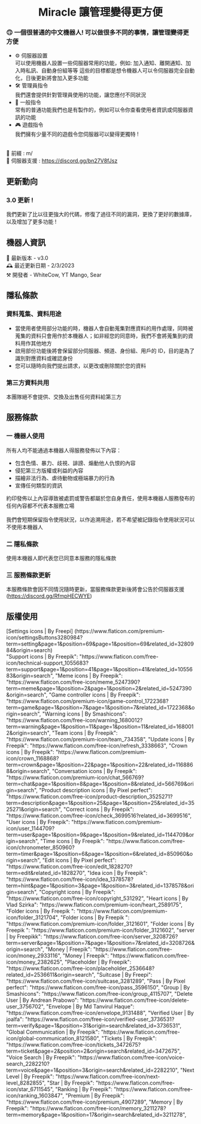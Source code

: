   <h1 align="center">Miracle 讓管理變得更方便</h1>

### 🙃 一個很普通的中文機器人! 可以做很多不同的事情，讓管理變得更方便

- ⚙️ 伺服器設置<br/>
  可以使用機器人設置一些伺服器常用的功能，例如: 加入通知、離開通知、加入時私訊、自動身份組等等
  這些的目標都是想令機器人可以令伺服器完全自動化，日後更新將會加入更多功能<br/>
- 🛠️ 管理員指令<br/>
  我們還會提供針對管理員使用的功能，讓您應付不同狀況<br/>
- 🤠 一般指令<br/>
  常有的普通功能我們也是有製作的，例如可以令你查看使用者資訊或伺服器資訊的功能<br/>
- 🎮 遊戲指令<br/>
  我們擁有少量不同的遊戲令您伺服器可以變得更獨特 !<br/><br/>

🔖 前綴 : m/<br/>
📒 伺服器支援 : https://discord.gg/bn27V8fJsz<br/>

<h2>更新動向</h2>

### 3.0 更新 !<br/>

我們更新了比以往更強大的代碼，修復了過往不同的漏洞，更換了更好的數據庫，以及增加了更多功能 !

<h2>機器人資訊</h2>
🤖 最新版本 - v3.0<br/>
🕰️ 最近更新日期 - 2/3/2023<br/>
⚒️ 開發者 - WhiteCow, YT Mango, Sear<br/>

<h2>隱私條款</h2>

### 資料蒐集、資料用途

- 當使用者使用部分功能的時，機器人會自動蒐集對應資料的用作處理，同時被蒐集的資料只會用作於本機器人；如非經您的同意時，我們不會將蒐集到的資料用作其他地方<br/>
- 啟用部份功能後將會保留部分伺服器、頻道、身份組、用戶的 ID，目的是為了識別對應資料或確認身份<br/>
- 您可以隨時向我們提出請求，以更改或刪除關於您的資料<br/>

### 第三方資料共用

本團隊絕不會提供、交換及出售任何資料給第三方<br/>

<h2>服務條款</h2>

### 一 機器人使用

所有人均不能通過本機器人得服務發佈以下內容：

- 包含色情、暴力、歧視、誹謗、煽動他人仇恨的內容
- 侵犯第三方版權或利益的內容
- 描繪非法行為、虐待動物或極端暴力的行為
- 宣傳任何類型的資訊

約印發佈以上內容導致被處罰或警告都屬於您自身責任，使用本機器人服務發布的任何內容都不代表本服務立場<br/><br/>
我們會短期保留指令使用狀況，以作追溯用途，若不希望被記錄指令使用狀況可以不使用本機器人

### 二 隱私條款

使用本機器人即代表您已同意本服務的隱私條款

### 三 服務條款更新

本服務條款會因不同情況隨時更新，當服務條款更新後將會公告於伺服器支援 (https://discord.gg/RfmpHECWYE)

<h2>版權使用</h2>
[Settings icons | By Freepi] (https://www.flaticon.com/premium-icon/settingsButtons3280984?term=setting&page=1&position=69&page=1&position=69&related_id=3280984&origin=search)<br/>
"Support icons | By Freepik": "https://www.flaticon.com/free-icon/technical-support_1055683?term=support&page=1&position=41&page=1&position=41&related_id=1055683&origin=search",
"Meme icons | By Freepik": "https://www.flaticon.com/free-icon/meme_5247390?term=meme&page=1&position=2&page=1&position=2&related_id=5247390&origin=search",
"Game controller icons | By Freepik": "https://www.flaticon.com/premium-icon/game-control_1722368?term=game&page=1&position=7&page=1&position=7&related_id=1722368&origin=search",
"Warning icons | By Smashicons": "https://www.flaticon.com/free-icon/warning_1680012?term=warning&page=1&position=11&page=1&position=11&related_id=1680012&origin=search",
"Team icons | By Freepik": "https://www.flaticon.com/premium-icon/team_734358",
"Update icons | By Freepik": "https://www.flaticon.com/free-icon/refresh_3338663",
"Crown icons | By Freepik": "https://www.flaticon.com/premium-icon/crown_1168868?term=crown&page=1&position=22&page=1&position=22&related_id=1168868&origin=search",
"Conversation icons | By Freepik": "https://www.flaticon.com/premium-icon/chat_566769?term=chat&page=1&position=8&page=1&position=8&related_id=566769&origin=search",
"Product description icons | By Pixel perfect": "https://www.flaticon.com/free-icon/product-description_3525271?term=description&page=1&position=25&page=1&position=25&related_id=3525271&origin=search",
"Correct icons | By Freepik": "https://www.flaticon.com/free-icon/check_3699516?related_id=3699516",
"User icons | By Freepik": "https://www.flaticon.com/premium-icon/user_1144709?term=user&page=1&position=9&page=1&position=9&related_id=1144709&origin=search",
"Time icons | By Freepik": "https://www.flaticon.com/free-icon/chronometer_850960?term=timer&page=1&position=6&page=1&position=6&related_id=850960&origin=search",
"Edit icons | By Pixel perfect": "https://www.flaticon.com/free-icon/edit_1828270?term=edit&related_id=1828270",
"Idea icon | By Freepik": "https://www.flaticon.com/free-icon/idea_1378578?term=hint&page=1&position=3&page=1&position=3&related_id=1378578&origin=search",
"Copyright icons | By Freepik": "https://www.flaticon.com/free-icon/copyright_531292",
"Heart icons | By Vlad Szirka": "https://www.flaticon.com/premium-icon/heart_2589175",
"Folder icons | By Freepik ": "https://www.flaticon.com/premium-icon/folder_3121704",
"Folder icons | By Freepik  ": "https://www.flaticon.com/premium-icon/folder_3121601",
"Folder icons | By Freepik   ": "https://www.flaticon.com/premium-icon/folder_3121602",
"server | by Freepikk": "https://www.flaticon.com/free-icon/server_3208726?term=server&page=1&position=7&page=1&position=7&related_id=3208726&origin=search",
"Money | Freepik": "https://www.flaticon.com/free-icon/money_2933116",
"Money | Freepik": "https://www.flaticon.com/free-icon/money_2382625",
"Placeholder | By Freepik": "https://www.flaticon.com/free-icon/placeholder_2536648?related_id=2536611&origin=search",
"Suitcase | By Freepi": "https://www.flaticon.com/free-icon/suitcase_3281289",
"Pass | By Pixel perfect": "https://www.flaticon.com/free-icon/pass_3596150",
"Group | By Smashicons": "https://www.flaticon.com/free-icon/group_4115707",
"Delete User | By Andrean Prabowo": "https://www.flaticon.com/free-icon/delete-user_3756702",
"Envelope | By Md Tanvirul Haque": "https://www.flaticon.com/free-icon/envelope_9131488",
"Verified User | By joalfa": "https://www.flaticon.com/free-icon/verified-user_3736531?term=verify&page=1&position=31&origin=search&related_id=3736531",
"Global Communication | By Freepik": "https://www.flaticon.com/free-icon/global-communication_8121580",
"Tickets | By Freepik": "https://www.flaticon.com/free-icon/tickets_3472675?term=ticket&page=2&position=2&origin=search&related_id=3472675",
"Voice Search | By Freepik": "https://www.flaticon.com/free-icon/voice-search_2282210?term=voice&page=1&position=3&origin=search&related_id=2282210",
"Next Level | By Freepik": "https://www.flaticon.com/free-icon/next-level_8282855",
"Star | By Freepik": "https://www.flaticon.com/free-icon/star_6711545",
"Ranking | By Freepik": "https://www.flaticon.com/free-icon/ranking_1603847",
"Premium | By Freepik": "https://www.flaticon.com/free-icon/premium_4907289",
"Memory | By Freepik": "https://www.flaticon.com/free-icon/memory_3211278?term=memory&page=1&position=17&origin=search&related_id=3211278",
